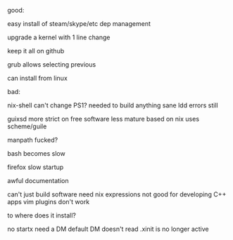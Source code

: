 good:

easy install of steam/skype/etc
  dep management

upgrade a kernel with 1 line change

keep it all on github

grub allows selecting previous

can install from linux

bad:

nix-shell
  can't change PS1?
  needed to build anything sane
  ldd errors still

guixsd
  more strict on free software
  less mature
  based on nix
  uses scheme/guile

manpath fucked?

bash becomes slow

firefox slow startup

awful documentation

can't just build software
  need nix expressions
  not good for developing C++ apps
  vim plugins don't work

to where does it install?

no startx
  need a DM
  default DM doesn't read .xinit
    is no longer active
